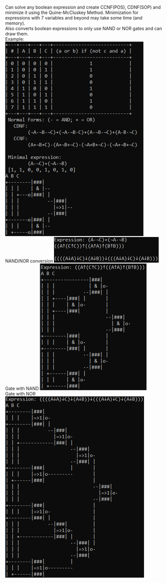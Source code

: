 Can solve any boolean expression and create CCNF(POS), CDNF(SOP) and minimize it using the Quine-McCluskey Method.
Minimization for expressions with 7 variables and beyond may take some time (and memory).<br />
Also converts boolean expressions to only use NAND or NOR gates and can draw them. <br />
Example:
![example1](https://github.com/MaxWolf-01/TruthTabler/blob/master/example1.png)
<br />
NAND/NOR conversion
![example2](https://github.com/MaxWolf-01/TruthTabler/blob/master/example2.png)
<br />
Gate with NAND
![example3](https://github.com/MaxWolf-01/TruthTabler/blob/master/example3.png)
<br />
Gate with NOR
![example4](https://github.com/MaxWolf-01/TruthTabler/blob/master/example4.png)

